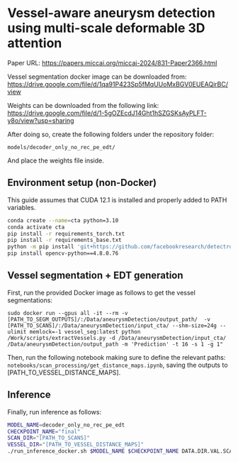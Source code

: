 # Vessel-aware aneurysm detection using multi-scale deformable 3D attention

Paper URL: https://papers.miccai.org/miccai-2024/831-Paper2366.html

Vessel segmentation docker image can be downloaded from: https://drive.google.com/file/d/1qa91P423Sp5fMqUUoMxBGV0EUEAQirBC/view 

Weights can be downloaded from the following link: https://drive.google.com/file/d/1-5gOZEcdJ14Ght1hSZGSKsAyPLFT-y8o/view?usp=sharing

After doing so, create the following folders under the repository folder:

`models/decoder_only_no_rec_pe_edt/`

And place the weights file inside.

## Environment setup (non-Docker)

This guide assumes that CUDA 12.1 is installed and properly added to PATH variables.

```bash
conda create --name=cta python=3.10
conda activate cta
pip install -r requirements_torch.txt
pip install -r requirements_base.txt
python -m pip install 'git+https://github.com/facebookresearch/detectron2.git'
pip install opencv-python==4.8.0.76
```

## Vessel segmentation + EDT generation

First, run the provided Docker image as follows to get the vessel segmentations:
```
sudo docker run --gpus all -it --rm -v [PATH_TO_SEGM_OUTPUTS]/:/Data/aneurysmDetection/output_path/  -v [PATH_TO_SCANS]/:/Data/aneurysmDetection/input_cta/ --shm-size=24g --ulimit memlock=-1 vessel_seg:latest python /Work/scripts/extractVessels.py -d /Data/aneurysmDetection/input_cta/ /Data/aneurysmDetection/output_path -m 'Prediction' -t 16 -s 1 -g 1"
```

Then, run the following notebook making sure to define the relevant paths: `notebooks/scan_processing/get_distance_maps.ipynb`, saving the outputs to [PATH_TO_VESSEL_DISTANCE_MAPS].



## Inference
Finally, run inference as follows:
```bash
MODEL_NAME=decoder_only_no_rec_pe_edt
CHECKPOINT_NAME="final"
SCAN_DIR="[PATH_TO_SCANS]"
VESSEL_DIR="[PATH_TO_VESSEL_DISTANCE_MAPS]"
./run_inference_docker.sh $MODEL_NAME $CHECKPOINT_NAME DATA.DIR.VAL.SCAN_DIR $SCAN_DIR DATA.DIR.VAL.VESSEL_DIR $VESSEL_DIR 
```

